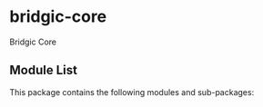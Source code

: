 # bridgic-core

Bridgic Core

## Module List

This package contains the following modules and sub-packages:

